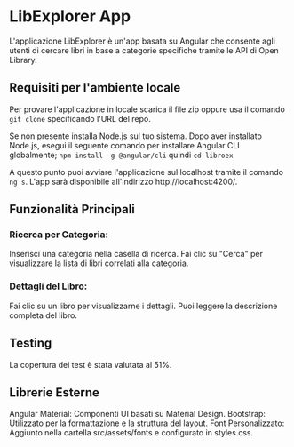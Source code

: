 # LibExplorer App

L'applicazione LibExplorer è un'app basata su Angular che consente agli utenti di cercare libri in base a categorie specifiche tramite le API di Open Library.

## Requisiti per l'ambiente locale

Per provare l'applicazione in locale scarica il file zip oppure usa il comando `git clone` specificando l'URL del repo.

Se non presente installa Node.js sul tuo sistema.
Dopo aver installato Node.js, esegui il seguente comando per installare Angular CLI globalmente; `npm install -g @angular/cli` quindi `cd libroex`

A questo punto puoi avviare l'applicazione sul localhost tramite il comando `ng s`. L'app sarà disponibile all'indirizzo http://localhost:4200/.

## Funzionalità Principali

### Ricerca per Categoria:
Inserisci una categoria nella casella di ricerca.
Fai clic su "Cerca" per visualizzare la lista di libri correlati alla categoria.

### Dettagli del Libro:
Fai clic su un libro per visualizzarne i dettagli.
Puoi leggere la descrizione completa del libro.

## Testing
La copertura dei test è stata valutata al 51%.

## Librerie Esterne
Angular Material: Componenti UI basati su Material Design.
Bootstrap: Utilizzato per la formattazione e la struttura del layout.
Font Personalizzato: Aggiunto nella cartella src/assets/fonts e configurato in styles.css.

